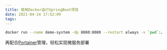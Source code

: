 ```yaml
---
title: 使用Docker运行SpringBoot项目
date: 2021-04-14 17:52:09
tags:
---
```

```sh
docker run --name demo-system -dp 8080:8080 --restart always -v `pwd`:/usr/jars openjdk:8 java -jar /usr/jars/demo-system.jar
```
再配合[Portainer](https://github.com/portainer/portainer)管理，轻松实现微服务部署

